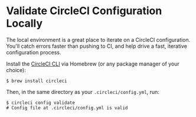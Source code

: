# Validate CircleCI Configuration Locally

The local environment is a great place to iterate on a CircleCI configuration.
You'll catch errors faster than pushing to CI, and help drive a fast, iterative
configuration process.

Install the [CircleCI CLI][cli] via Homebrew (or any package manager of your choice):

```
$ brew install circleci
```

Then, in the same directory as your `.circleci/config.yml`, run:

```
$ circleci config validate
# Config file at .circleci/config.yml is valid
```

[cli]: https://circleci.com/docs/2.0/local-cli
